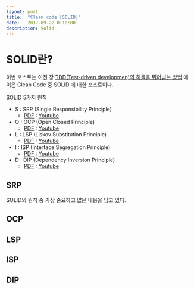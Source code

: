 ```yaml
---
layout: post
title:  "Clean code [SOLID]"
date:   2017-09-22 0:10:00
description: Solid
---
```


# SOLID란?

이번 포스트는 이전 장 [TDD(Test-driven developmen)의 허들을 뛰어넘는 방법][pre-post] 에 
이은 Clean Code 중 SOLID 에 대한 포스트이다. 
 
SOLID 5가지 원칙 
* S : SRP (Single Responsibility Principle) 
    * [PDF][srp-pdf] : [Youtube][srp-video]
* O : OCP (Open Closed Principle) 
    * [PDF][ocp-pdf] : [Youtube][ocp-video]
* L : LSP (Liskov Substitution Principle) 
    * [PDF][lsp-pdf] : [Youtube][lsp-video] 
* I : ISP (Interface Segregation Principle) 
    * [PDF][isp-pdf] : [Youtube][isp-video] 
* D : DIP (Dependency Inversion Principle) 
    * [PDF][dip-pdf] : [Youtube][dip-video]

## SRP 
SOLID의 원칙 중 가장 중요하고 많은 내용을 담고 있다. 

## OCP

## LSP 

## ISP

## DIP  


[pre-post]: /2017/09/22/TDD
[srp-video]: https://www.youtube.com/watch?v=AdANHDp5dTM
[srp-pdf]: https://github.com/msbaek/clean-coders-2013/blob/master/9.SRP.pdf
[ocp-video]: https://www.youtube.com/watch?v=dqa-IdafeIE
[ocp-pdf]: https://github.com/msbaek/clean-coders-2013/blob/master/10.OCP.pdf
[isp-video]: https://www.youtube.com/watch?v=IIrjI7YUw6g
[isp-pdf]: https://github.com/msbaek/clean-coders-2013/blob/master/12.ISP.pdf
[lsp-video]: https://www.youtube.com/watch?v=OfVwuWJSHOY
[lsp-pdf]: https://github.com/msbaek/clean-coders-2013/blob/master/11.LSP.pdf
[dip-video]: https://www.youtube.com/watch?v=dqa-IdafeIE
[dip-pdf]: https://github.com/msbaek/clean-coders-2013/blob/master/13.DIP.pdf